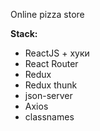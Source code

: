 Online pizza store


**Stack:**

- ReactJS + хуки
- React Router
- Redux
- Redux thunk
- json-server
- Axios
- classnames

